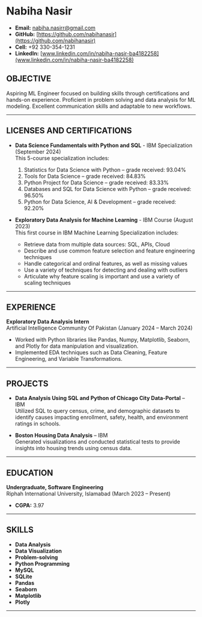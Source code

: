# Nabiha Nasir  
- **Email:** nabiha.nasirr@gmail.com  
- **GitHub:** [https://github.com/nabihanasir](https://github.com/nabihanasir)  
- **Cell:** +92 330-354-1231  
- **LinkedIn:** [www.linkedin.com/in/nabiha-nasir-ba4182258](www.linkedin.com/in/nabiha-nasir-ba4182258)  

## OBJECTIVE  
Aspiring ML Engineer focused on building skills through certifications and hands-on experience. Proficient in problem solving and data analysis for ML modeling. Excellent communication skills and adaptable to new workflows.

---

## LICENSES AND CERTIFICATIONS  

- **Data Science Fundamentals with Python and SQL** - IBM Specialization (September 2024)  
  This 5-course specialization includes:  
  1. Statistics for Data Science with Python – grade received: 93.04%  
  2. Tools for Data Science – grade received: 84.83%  
  3. Python Project for Data Science – grade received: 83.33%  
  4. Databases and SQL for Data Science with Python – grade received: 96.50%  
  5. Python for Data Science, AI & Development – grade received: 92.20%

- **Exploratory Data Analysis for Machine Learning** - IBM Course (August 2023)  
  This first course in IBM Machine Learning Specialization includes:  
  - Retrieve data from multiple data sources: SQL, APIs, Cloud  
  - Describe and use common feature selection and feature engineering techniques  
  - Handle categorical and ordinal features, as well as missing values  
  - Use a variety of techniques for detecting and dealing with outliers  
  - Articulate why feature scaling is important and use a variety of scaling techniques  

---

## EXPERIENCE  

**Exploratory Data Analysis Intern**  
Artificial Intelligence Community Of Pakistan (January 2024 – March 2024)  
- Worked with Python libraries like Pandas, Numpy, Matplotlib, Seaborn, and Plotly for data manipulation and visualization.  
- Implemented EDA techniques such as Data Cleaning, Feature Engineering, and Variable Transformations.

---

## PROJECTS  

- **Data Analysis Using SQL and Python of Chicago City Data-Portal** – IBM  
  Utilized SQL to query census, crime, and demographic datasets to identify causes impacting enrollment, safety, health, and environment ratings in schools.

- **Boston Housing Data Analysis** – IBM  
  Generated visualizations and conducted statistical tests to provide insights into housing trends using census data.

---

## EDUCATION  

**Undergraduate, Software Engineering**  
Riphah International University, Islamabad (March 2023 – Present)  
- **CGPA:** 3.97

---

## SKILLS  

- **Data Analysis**  
- **Data Visualization**  
- **Problem-solving**  
- **Python Programming**  
- **MySQL**  
- **SQLite**  
- **Pandas**  
- **Seaborn**  
- **Matplotlib**  
- **Plotly**

---

